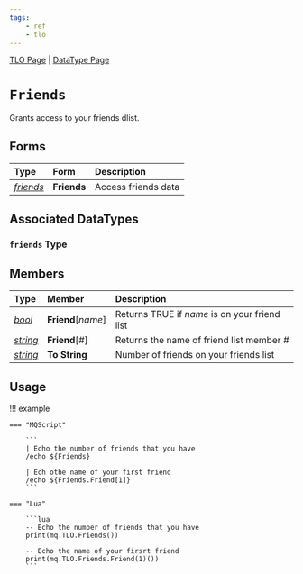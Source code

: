 ```yaml
---
tags:
    - ref
    - tlo
---
```

[TLO Page](../top-level-objects/tlo-list.md) | [DataType Page](../data-types/datatype-list.md)
# `Friends`

Grants access to your friends dlist.

## Forms

| **Type** | **Form** | **Description** |
| :--- | :--- | :--- |
| [_friends_](#friends-type) | **Friends** | Access friends data |

## Associated DataTypes

### `friends` Type

## Members

| **Type** | **Member** | **Description** |
| :--- | :--- | :--- |
| [_bool_](../data-types/datatype-bool.md) | **Friend**[_name_] | Returns TRUE if _name_ is on your friend list |
| [_string_](../data-types/datatype-string.md) | **Friend**[_#_] | Returns the name of friend list member _\#_ |
| [_string_](../data-types/datatype-string.md) | **To String** | Number of friends on your friends list |


## Usage

!!! example

    === "MQScript"

        ```
        | Echo the number of friends that you have
        /echo ${Friends}

        | Ech othe name of your first friend
        /echo ${Friends.Friend[1]}
        ```

    === "Lua"

        ```lua
        -- Echo the number of friends that you have
        print(mq.TLO.Friends())

        -- Echo the name of your firsrt friend
        print(mq.TLO.Friends.Friend(1)())
        ```
